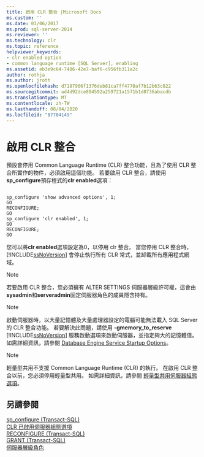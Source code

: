 ```yaml
---
title: 啟用 CLR 整合 |Microsoft Docs
ms.custom: ''
ms.date: 03/06/2017
ms.prod: sql-server-2014
ms.reviewer: ''
ms.technology: clr
ms.topic: reference
helpviewer_keywords:
- clr enabled option
- common language runtime [SQL Server], enabling
ms.assetid: eb3e9c64-7486-42e7-baf6-c956fb311a2c
author: rothja
ms.author: jroth
ms.openlocfilehash: d7187906f1376deb81ca7ff4770af7b12b63c022
ms.sourcegitcommit: ad4d92dce894592a259721a1571b1d8736abacdb
ms.translationtype: MT
ms.contentlocale: zh-TW
ms.lasthandoff: 08/04/2020
ms.locfileid: "87704149"
---
```

# <a name="enabling-clr-integration"></a>啟用 CLR 整合
  預設會停用 Common Language Runtime (CLR) 整合功能，且為了使用 CLR 整合所實作的物件，必須啟用這個功能。 若要啟用 CLR 整合，請使用**sp_configure**預存程式的**clr enabled**選項：  
  
```  
  
sp_configure 'show advanced options', 1;  
GO  
RECONFIGURE;  
GO  
sp_configure 'clr enabled', 1;  
GO  
RECONFIGURE;  
GO  
```  
  
 您可以將**clr enabled**選項設定為0，以停用 clr 整合。 當您停用 CLR 整合時，[!INCLUDE[ssNoVersion](../../../includes/ssnoversion-md.md)] 會停止執行所有 CLR 常式，並卸載所有應用程式網域。  
  
> [!NOTE]  
>  若要啟用 CLR 整合，您必須擁有 ALTER SETTINGS 伺服器層級許可權，這會由**sysadmin**和**serveradmin**固定伺服器角色的成員隱含持有。  
  
> [!NOTE]  
>  啟動伺服器時，以大量記憶體及大量處理器設定的電腦可能無法載入 SQL Server 的 CLR 整合功能。 若要解決此問題，請使用 **-gmemory_to_reserve** [!INCLUDE[ssNoVersion](../../../includes/ssnoversion-md.md)] 服務啟動選項來啟動伺服器，並指定夠大的記憶體值。 如需詳細資訊，請參閱 [Database Engine Service Startup Options](../../database-engine/configure-windows/database-engine-service-startup-options.md)。  
  
> [!NOTE]  
>  輕量型共用不支援 Common Language Runtime (CLR) 的執行。 在啟用 CLR 整合以前，您必須停用輕量型共用。 如需詳細資訊，請參閱 [輕量型共用伺服器組態選項](../../database-engine/configure-windows/lightweight-pooling-server-configuration-option.md)。  
  
## <a name="see-also"></a>另請參閱  
 [sp_configure &#40;Transact-SQL&#41;](/sql/relational-databases/system-stored-procedures/sp-configure-transact-sql)   
 [CLR 已啟用伺服器組態選項](../../database-engine/configure-windows/clr-enabled-server-configuration-option.md)   
 [RECONFIGURE &#40;Transact-SQL&#41;](/sql/t-sql/language-elements/reconfigure-transact-sql)   
 [GRANT &#40;Transact-SQL&#41;](/sql/t-sql/statements/grant-transact-sql)   
 [伺服器層級角色](../security/authentication-access/server-level-roles.md)  
  
  
